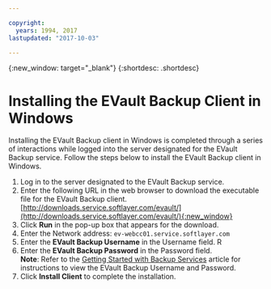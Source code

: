 ```yaml
---

copyright:
  years: 1994, 2017
lastupdated: "2017-10-03"

---
```

{:new_window: target="_blank"}
{:shortdesc: .shortdesc}

# Installing the EVault Backup Client in Windows

Installing the EVault Backup client in Windows is completed through a series of interactions while logged into the server designated for the EVault Backup service. Follow the steps below to install the EVault Backup client in Windows.

1. Log in to the server designated to the EVault Backup service.
2. Enter the following URL in the web browser to download the executable file for the EVault Backup client. <br/>
    [http://downloads.service.softlayer.com/evault/](http://downloads.service.softlayer.com/evault/){:new_window}
3. Click **Run** in the pop-up box that appears for the download.
4. Enter the Network address: `ev-webcc01.service.softlayer.com`
5. Enter the **EVault Backup Username** in the Username field. R
6. Enter the **EVault Backup Password** in the Password field. <br/>
   **Note**: Refer to the [Getting Started with Backup Services](index.html) article for instructions to view the EVault Backup Username and Password.
7. Click **Install Client** to complete the installation.

